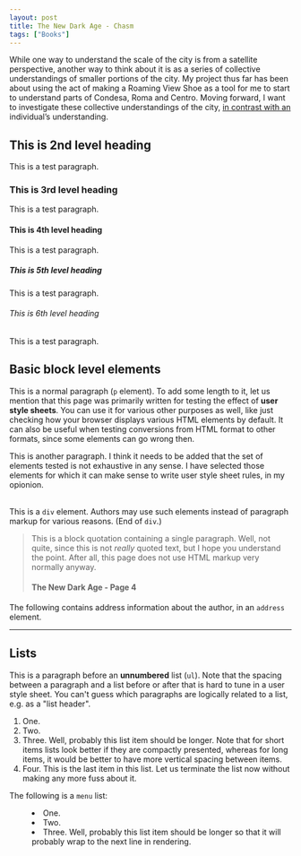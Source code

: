 ```yaml
---
layout: post
title: The New Dark Age - Chasm
tags: ["Books"]
---
```

While one way to understand the scale of the city is from a satellite perspective, another way to think about it is as a series of collective understandings of smaller portions of the city. My project thus far has been about using the act of making a Roaming View Shoe as a tool for me to start to understand parts of Condesa, Roma and Centro. Moving forward, I want to investigate these collective understandings of the city, <a href="http://aditd.me">in contrast with an</a> individual’s understanding.

<h2>This is 2nd level heading</h2>
<p>This is a test paragraph.</p>
<h3>This is 3rd level heading</h3>
<p>This is a test paragraph.</p>
<h4>This is 4th level heading</h4>
<p>This is a test paragraph.</p>
<h5>This is 5th level heading</h5>
<p>This is a test paragraph.</p>
<h6>This is 6th level heading</h6>
<p>This is a test paragraph.</p>

<h2>Basic block level elements</h2>

<p>This is a normal paragraph (<code>p</code> element).
To add some length to it, let us mention that this page was
primarily written for testing the effect of <strong>user style sheets</strong>.
You can use it for various other purposes as well, like just checking how
your browser displays various HTML elements by default.
It can also be useful when testing conversions from HTML
format to other formats, since some elements can go wrong then.</p>
<p>This is another paragraph. I think it needs to be added that
the set of elements tested is not exhaustive in any sense. I have selected
those elements for which it can make sense to write user style sheet rules,
in my opionion.</p>
<br>
<div>This is a <code>div</code> element. Authors may use such elements instead
of paragraph markup for various reasons. (End of <code>div</code>.)</div>
<blockquote><p>This is a block quotation containing a single
paragraph. Well, not quite, since this is not <em>really</em>
quoted text, but I hope you understand the point. After all, this
page does not use HTML markup very normally anyway.</p><h4>The New Dark Age - Page 4</h4></blockquote>
<p>The following contains address information about the author, in an <code>address</code>
element.</p>
<hr>
<h2>Lists</h2>

<p>This is a paragraph before an <strong>unnumbered</strong> list (<code>ul</code>). Note that
the spacing between a paragraph and a list before or after that is hard
to tune in a user style sheet. You can't guess which paragraphs are
logically related to a list, e.g. as a "list header".</p>
<ol>
  <li> One.
  <li> Two.
  <li> Three. Well, probably this list item should be longer. Note that
for short items lists look better if they are compactly presented,
       whereas for long items, it would be better to have more vertical spacing between items.
  <li> Four. This is the last item in this list.
       Let us terminate the list now without making any more fuss about it.
</ol>
<p>The following is a <code>menu</code> list:</p>
<menu>
  <li> One.
  <li> Two.
  <li> Three. Well, probably this list item should be longer so that it will
probably wrap to the next line in rendering.
</menu>
